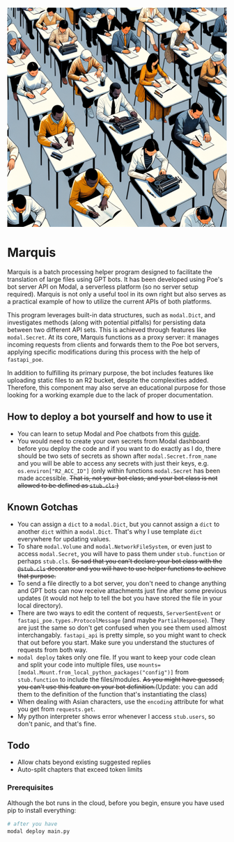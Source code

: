 ![Program Logo](./DALL-E-3.png)

# Marquis

Marquis is a batch processing helper program designed to facilitate the translation of large files using GPT bots. It has been developed using Poe's bot server API on Modal, a serverless platform (so no server setup required). Marquis is not only a useful tool in its own right but also serves as a practical example of how to utilize the current APIs of both platforms.

This program leverages built-in data structures, such as `modal.Dict`, and investigates methods (along with potential pitfalls) for persisting data between two different API sets. This is achieved through features like `modal.Secret`. At its core, Marquis functions as a proxy server: it manages incoming requests from clients and forwards them to the Poe bot servers, applying specific modifications during this process with the help of `fastapi_poe`.

In addition to fulfilling its primary purpose, the bot includes features like uploading static files to an R2 bucket, despite the complexities added. Therefore, this component may also serve an educational purpose for those looking for a working example due to the lack of proper documentation.

## How to deploy a bot yourself and how to use it

- You can learn to setup Modal and Poe chatbots from this [guide](https://developer.poe.com/server-bots/quick-start).
- You would need to create your own secrets from Modal dashboard before you deploy the code and if you want to do exactly as I do, there should be two sets of secrets as shown after `modal.Secret.from_name` and you will be able to access any secrets with just their keys, e.g. `os.environ["R2_ACC_ID"]` (only within functions `modal.Secret` has been made accessible. ~~That is, not your bot class, and your bot class is not allowed to be defined as `stub.cls`.)~~

## Known Gotchas

- You can assign a `dict` to a `modal.Dict`, but you cannot assign a `dict` to another `dict` within a `modal.Dict`. That's why I use template `dict` everywhere for updating values.
- To share `modal.Volume` and `modal.NetworkFileSystem`, or even just to access `modal.Secret`, you will have to pass them under `stub.function` or perhaps `stub.cls`. ~~So sad that you can't declare your bot class with the `@stub.cls` decorator and you will have to use helper functions to achieve that purpose.~~
- To send a file directly to a bot server, you don't need to change anything and GPT bots can now receive attachments just fine after some previous updates (it would not help to tell the bot you have stored the file in your local directory).
- There are two ways to edit the content of requests, `ServerSentEvent` or `fastapi_poe.types.ProtocolMessage` (and maybe `PartialResponse`). They are just the same so don't get confused when you see them used almost interchangably. `fastapi_api` is pretty simple, so you might want to check that out before you start. Make sure you understand the stuctures of requests from both way.
- `modal deploy` takes only one file. If you want to keep your code clean and split your code into multiple files, use `mounts=[modal.Mount.from_local_python_packages("config")]` from `stub.function` to include the files/modules. ~~As you might have guessed, you can't use this feature on your bot definition.~~(Update: you can add them to the definition of the function that's instantiating the class)
- When dealing with Asian characters, use the `encoding` attribute for what you get from `requests.get`.
- My python interpreter shows error whenever I access `stub.users`, so don't panic, and that's fine.

## Todo

- Allow chats beyond existing suggested replies
- Auto-split chapters that exceed token limits


### Prerequisites

Although the bot runs in the cloud, before you begin, ensure you have used pip to install everything:

```bash
# after you have 
modal deploy main.py
